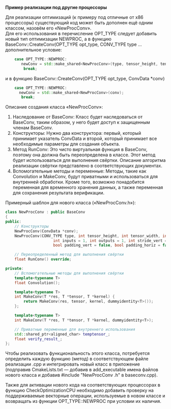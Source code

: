 **Пример реализации под другие процессоры**

Для реализации оптимизаций (к примеру под отличные от x86 процессоры) существующий код может быть дополнен ещё одним классом, назовём его «NewProcConv». \
Для его использования в перечисление  OPT_TYPE следует добавить новый тип оптимизации NEWPROC, а в функцию BaseConv::CreateConv(OPT_TYPE opt_type, CONV_TYPE type ... дополнительное условие:
```cpp
    case OPT_TYPE::NEWPROC:
       newConv = std::make_shared<NewProcConv>(type, tensor_height, tensor_width, height, width, inputs, outputs, stride_vert, stride_horiz, padding_vert, padding_horiz);
        break;
```
и в функцию BaseConv::CreateConv(OPT_TYPE opt_type, ConvData *conv)
```cpp
    case OPT_TYPE::NEWPROC:
	  newConv = std::make_shared<NewProcConv>(conv);
       break;
```

Описание создания класса «NewProcConv»:
1. Наследование от BaseConv: Класс будет наследоваться от BaseConv, таким образом, у него будет доступ к защищенным членам BaseConv.
2. Конструкторы: Нужно два конструктора: первый, который принимает указатель ConvData и второй, который принимает все необходимые параметры для создания объекта.
3. Метод RunConv: Это чисто виртуальная функция в BaseConv, поэтому она должна быть переопределена в классе. Этот метод будет использоваться для выполнения свёртки. Описание алгоритма реализации свёртки представлено в соответствующих документах.
4. Вспомогательные методы и переменные: Методы, такие как Convolution и MakeConv, будут приватными и использоваться для внутренней обработки. Кроме того,  возможно понадобится переменная для временного хранения данных, а также переменная для сохранения результата верификации.

Примерный шаблон для нового класса («NewProcConv.h»):
```cpp
class NewProcConv : public BaseConv
{
public:
    // Конструкторы
    NewProcConv(ConvData *conv);
    NewProcConv(CONV_TYPE type, int tensor_height, int tensor_width, int height, int width, 
                     int inputs = 1, int outputs = 1, int stride_vert = 1, int stride_horiz = 1, 
                     bool padding_vert = false, bool padding_horiz = false);

    // Переопределенный метод для выполнения свёртки
    float RunConv() override;

private:
    // Вспомогательные методы для выполнения свёртки
    template<typename T>
    float Convolution();

    template<typename T>
    int MakeConv(T *res, T *tensor, T *kernel) {
        return MakeConv(res, tensor, kernel, dummyidentity<T>());
    };

    template<typename T>
    int MakeConv(T *res, T *tensor, T *kernel, dummyidentity<T>);

    // Приватные переменные для внутреннего использования
    std::shared_ptr<aligned_char> temptensor_;
    float verify_result_;
};
```

Чтобы реализовать функциональность этого класса, потребуется определить каждую функцию (метод) в соответствующем файле реализации .cpp и интегрировать новый класс в приложение (подправив CmakeLists.txt — добавив в add_executable имена файлов нового класса и добавив #include "NewProcConv .h" в baseconv.cpp). 

Также для активации нового кода на соответствующих процессорах в функцию CheckOptimizationCPU необходимо добавить проверку на поддерживаемые векторные операции, используемые в новом классе и возвращать из функции OPT_TYPE::NEWPROC при условии их наличия.
